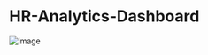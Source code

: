 # HR-Analytics-Dashboard

![image](https://github.com/user-attachments/assets/0f78424d-7b7e-4d5e-a2d6-6109ef6e96a6)
